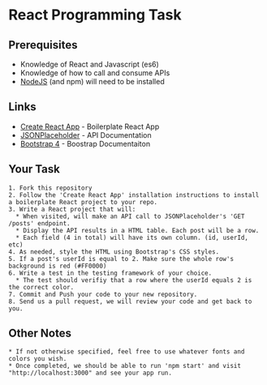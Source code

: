 # React Programming Task

## Prerequisites
* Knowledge of React and Javascript (es6)
* Knowledge of how to call and consume APIs
* [NodeJS](https://nodejs.org/en/) (and npm) will need to be installed

## Links
* [Create React App](https://github.com/facebook/create-react-app) - Boilerplate React App
* [JSONPlaceholder](https://jsonplaceholder.typicode.com/) - API Documentation
* [Bootstrap 4](https://getbootstrap.com/) - Boostrap Documentaiton

## Your Task
    1. Fork this repository
    2. Follow the 'Create React App' installation instructions to install a boilerplate React project to your repo.
    3. Write a React project that will:
      * When visited, will make an API call to JSONPlaceholder's 'GET /posts' endpoint.
      * Display the API results in a HTML table. Each post will be a row.
      * Each field (4 in total) will have its own column. (id, userId, etc)
    4. As needed, style the HTML using Bootstrap's CSS styles. 
    5. If a post's userId is equal to 2. Make sure the whole row's background is red (#FF0000)
    6. Write a test in the testing framework of your choice. 
      * The test should verifiy that a row where the userId equals 2 is the correct color.
    7. Commit and Push your code to your new repository.
    8. Send us a pull request, we will review your code and get back to you. 
    
## Other Notes
    * If not otherwise specified, feel free to use whatever fonts and colors you wish. 
    * Once completed, we should be able to run 'npm start' and visit "http://localhost:3000" and see your app run. 
